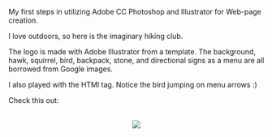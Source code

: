 My first steps in utilizing Adobe CC Photoshop and Illustrator for Web-page creation.

I love outdoors, so here is the imaginary hiking club.

The logo is made with Adobe Illustrator from a template. The background, hawk, squirrel, bird, backpack, stone, and directional signs as a menu are all borrowed from Google images.

I also played with the HTMl <map> tag. Notice the bird jumping on menu arrows :)

Check this out:<br/><br/>
<p align="center"><a href="https://uralmasha.github.io/Web-Graphics/"><img src="https://github.com/uralmasha/Web-Graphics/blob/master/services-screen-with-bg.png"/><a></p>

